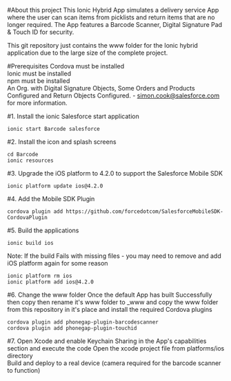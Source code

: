 #About this project
This Ionic Hybrid App simulates a delivery service App where the user can scan items from picklists and return items that are no longer required.  The App features a Barcode Scanner, Digital Signature Pad & Touch ID for security.

This git repository just contains the www folder for the Ionic hybrid application due to the large size of the complete project.

#Prerequisites
Cordova must be installed  
Ionic must be installed  
npm must be installed  
An Org. with Digital Signature Objects, Some Orders and Products Configured and Return Objects Configured. - simon.cook@salesforce.com for more information.  

#1.  Install the ionic Salesforce start application
```
ionic start Barcode salesforce
```

#2.  Install the icon and splash screens
```
cd Barcode  
ionic resources  
```

#3.  Upgrade the iOS platform to 4.2.0 to support the Salesforce Mobile SDK
```
ionic platform update ios@4.2.0
```

#4.  Add the Mobile SDK Plugin
```
cordova plugin add https://github.com/forcedotcom/SalesforceMobileSDK-CordovaPlugin
```

#5. Build the applications
```
ionic build ios
```

Note: If the build Fails with missing files - you may need to remove and add iOS platform again for some reason
```
ionic platform rm ios
ionic platform add ios@4.2.0
```

#6. Change the www folder
Once the default App has built Successfully then copy then rename it's www folder to _www and copy the www folder from this repository in it's place and install the required Cordova plugins  
```
cordova plugin add phonegap-plugin-barcodescanner  
cordova plugin add phonegap-plugin-touchid  
```

#7. Open Xcode and enable Keychain Sharing in the App's capabilities section and execute the code
Open the xcode project file from platforms/ios directory  
Build and deploy to a real device (camera required for the barcode scanner to function)  
